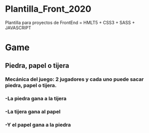 # Plantilla_Front_2020
Plantilla para proyectos de FrontEnd = HMLT5 + CSS3 + SASS + JAVASCRIPT
# Game
## Piedra, papel o tijera
### Mecánica del juego: 2 jugadores y cada uno puede sacar piedra, papel o tijera.
### -La piedra gana a la tijera
### -La tijera gana al papel
### -Y el papel gana a la piedra
